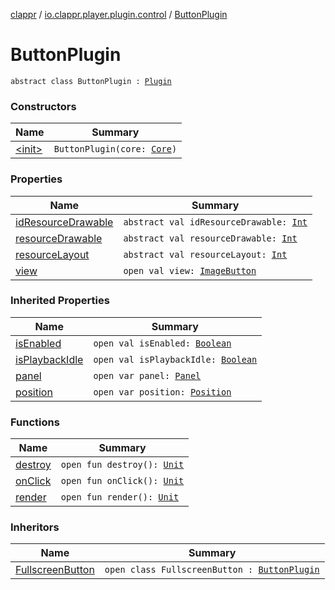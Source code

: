 [clappr](../../index.md) / [io.clappr.player.plugin.control](../index.md) / [ButtonPlugin](./index.md)

# ButtonPlugin

`abstract class ButtonPlugin : `[`Plugin`](../-media-control/-plugin/index.md)

### Constructors

| Name | Summary |
|---|---|
| [&lt;init&gt;](-init-.md) | `ButtonPlugin(core: `[`Core`](../../io.clappr.player.components/-core/index.md)`)` |

### Properties

| Name | Summary |
|---|---|
| [idResourceDrawable](id-resource-drawable.md) | `abstract val idResourceDrawable: `[`Int`](https://kotlinlang.org/api/latest/jvm/stdlib/kotlin/-int/index.html) |
| [resourceDrawable](resource-drawable.md) | `abstract val resourceDrawable: `[`Int`](https://kotlinlang.org/api/latest/jvm/stdlib/kotlin/-int/index.html) |
| [resourceLayout](resource-layout.md) | `abstract val resourceLayout: `[`Int`](https://kotlinlang.org/api/latest/jvm/stdlib/kotlin/-int/index.html) |
| [view](view.md) | `open val view: `[`ImageButton`](https://developer.android.com/reference/android/widget/ImageButton.html) |

### Inherited Properties

| Name | Summary |
|---|---|
| [isEnabled](../-media-control/-plugin/is-enabled.md) | `open val isEnabled: `[`Boolean`](https://kotlinlang.org/api/latest/jvm/stdlib/kotlin/-boolean/index.html) |
| [isPlaybackIdle](../-media-control/-plugin/is-playback-idle.md) | `open val isPlaybackIdle: `[`Boolean`](https://kotlinlang.org/api/latest/jvm/stdlib/kotlin/-boolean/index.html) |
| [panel](../-media-control/-plugin/panel.md) | `open var panel: `[`Panel`](../-media-control/-plugin/-panel/index.md) |
| [position](../-media-control/-plugin/position.md) | `open var position: `[`Position`](../-media-control/-plugin/-position/index.md) |

### Functions

| Name | Summary |
|---|---|
| [destroy](destroy.md) | `open fun destroy(): `[`Unit`](https://kotlinlang.org/api/latest/jvm/stdlib/kotlin/-unit/index.html) |
| [onClick](on-click.md) | `open fun onClick(): `[`Unit`](https://kotlinlang.org/api/latest/jvm/stdlib/kotlin/-unit/index.html) |
| [render](render.md) | `open fun render(): `[`Unit`](https://kotlinlang.org/api/latest/jvm/stdlib/kotlin/-unit/index.html) |

### Inheritors

| Name | Summary |
|---|---|
| [FullscreenButton](../-fullscreen-button/index.md) | `open class FullscreenButton : `[`ButtonPlugin`](./index.md) |
